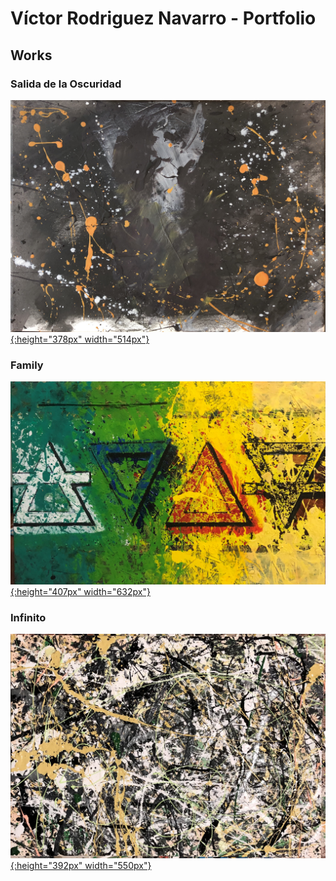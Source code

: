 # Víctor Rodriguez Navarro - Portfolio

## Works 

### Salida de la Oscuridad

[![Salida de la Oscuridad](./2021/img/01/original.JPG){:height="378px" width="514px"}](./2021/01-salida-de-la-oscuridad)

### Family

[![Family](./2021/img/02/Family.jpg){:height="407px" width="632px"}](./2021/02-family)

### Infinito

[![Infinito](./2021/img/03/Infinito.jpg){:height="392px" width="550px"}](./2021/03)

